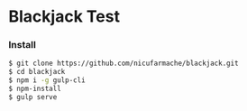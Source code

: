 # Blackjack Test

### Install

```bash
$ git clone https://github.com/nicufarmache/blackjack.git
$ cd blackjack
$ npm i -g gulp-cli
$ npm-install
$ gulp serve
```
